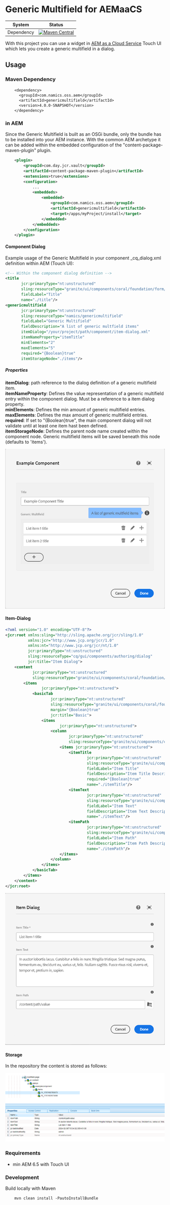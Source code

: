 # Generic Multifield for AEMaaCS

System        | Status
--------------|------------------------------------------------
Dependency    | [![Maven Central][maven-central-version]][maven-central]

With this project you can use a widget in [AEM as a Cloud Service](https://experienceleague.adobe.com/docs/experience-manager-cloud-service/content/release-notes/home.html) Touch UI which lets you create a generic multifield in a dialog.

## Usage

### Maven Dependency
```
    <dependency>
      <groupId>com.namics.oss.aem</groupId>
      <artifactId>genericmultifield</artifactId>
      <version>4.0.0-SNAPSHOT</version>
    </dependency>
```

### in AEM
Since the Generic Multifield is built as an OSGi bundle, only the bundle has to be installed into your AEM instance. 
With the common AEM archetype it can be added within the embedded configuration of the "content-package-maven-plugin" plugin.
```xml
    <plugin>
        <groupId>com.day.jcr.vault</groupId>
        <artifactId>content-package-maven-plugin</artifactId>
        <extensions>true</extensions>
        <configuration>
            ...
            <embeddeds>
                <embedded>
                    <groupId>com.namics.oss.aem</groupId>
                    <artifactId>genericmultifield</artifactId>
                    <target>/apps/myProject/install</target>
                </embedded>
            </embeddeds>
        </configuration>
    </plugin>
```

 
#### Component Dialog
Example usage of the Generic Multifield in your component _cq_dialog.xml definition within AEM (Touch UI):
```xml
<!-- Within the component dialog definition -->
<title
       jcr:primaryType="nt:unstructured"
       sling:resourceType="granite/ui/components/coral/foundation/form/textfield"
       fieldLabel="Title"
       name="./title"/>
<genericmultifield
       jcr:primaryType="nt:unstructured"
       sling:resourceType="namics/genericmultifield"
       fieldLabel="Generic Multifield"
       fieldDescription="A list of generic multfield items"
       itemDialog="/your/project/path/component/item-dialog.xml"
       itemNameProperty="itemTitle"
       minElements="2"
       maxElements="5"
       required="{Boolean}true"
       itemStorageNode="./items"/>
```
##### Properties
**itemDialog**: path reference to the dialog definition of a generic multifield item.<br />
**itemNameProperty**: Defines the value representation of a generic multifield entry within the component dialog. Must be a reference to a item dialog property.<br />
**minElements**: Defines the min amount of generic multifield entries.<br />
**maxElements**: Defines the max amount of generic multifield entries.<br />
**required**: If set to "{Boolean}true", the main component dialog will not validate until at least one item hast been defined.<br />
**itemStorageNode**: Defines the parent node name created within the component node. Generic multifield items will be saved beneath this node (defaults to 'items').<br />

![main dialog](docs/component.png)

#### Item-Dialog
```xml
<?xml version="1.0" encoding="UTF-8"?>
<jcr:root xmlns:sling="http://sling.apache.org/jcr/sling/1.0"
          xmlns:jcr="http://www.jcp.org/jcr/1.0"
          xmlns:nt="http://www.jcp.org/jcr/nt/1.0"
          jcr:primaryType="nt:unstructured"
          sling:resourceType="cq/gui/components/authoring/dialog"
          jcr:title="Item Dialog">
    <content
            jcr:primaryType="nt:unstructured"
            sling:resourceType="granite/ui/components/coral/foundation/tabs">
        <items
                jcr:primaryType="nt:unstructured">
            <basicTab
                    jcr:primaryType="nt:unstructured"
                    sling:resourceType="granite/ui/components/coral/foundation/fixedcolumns"
                    margin="{Boolean}true"
                    jcr:title="Basic">
                <items
                        jcr:primaryType="nt:unstructured">
                    <column
                            jcr:primaryType="nt:unstructured"
                            sling:resourceType="granite/ui/components/coral/foundation/container">
                        <items jcr:primaryType="nt:unstructured">
                            <itemTitle
                                    jcr:primaryType="nt:unstructured"
                                    sling:resourceType="granite/ui/components/coral/foundation/form/textfield"
                                    fieldLabel="Item Title"
                                    fieldDescription="Item Title Description"
                                    required="{Boolean}true"
                                    name="./itemTitle"/>
                            <itemText
                                    jcr:primaryType="nt:unstructured"
                                    sling:resourceType="granite/ui/components/coral/foundation/form/textarea"
                                    fieldLabel="Item Text"
                                    fieldDescription="Item Text Description"
                                    name="./itemText"/>
                            <itemPath
                                    jcr:primaryType="nt:unstructured"
                                    sling:resourceType="granite/ui/components/coral/foundation/form/pathbrowser"
                                    fieldLabel="Item Path"
                                    fieldDescription="Item Path Description"
                                    name="./itemPath"/>
                        </items>
                    </column>
                </items>
            </basicTab>
        </items>
    </content>
</jcr:root>
``` 

![multifield dialog](docs/item.png)

#### Storage
In the repository the content is stored as follows:

![content](docs/repo.png)


### Requirements
* min AEM 6.5 with Touch UI

### Development
Build locally with Maven
```
    mvn clean install -PautoInstallBundle
``` 

[maven-central-version]: https://maven-badges.herokuapp.com/maven-central/com.namics.oss.aem/genericmultifield/badge.svg
[maven-central]: https://maven-badges.herokuapp.com/maven-central/com.namics.oss.aem/genericmultifield
